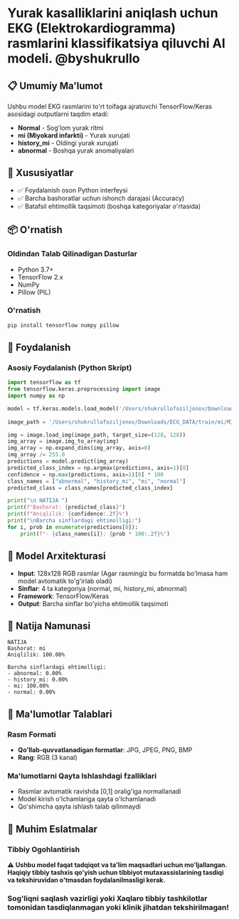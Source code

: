 # Yurak kasalliklarini aniqlash uchun EKG (Elektrokardiogramma) rasmlarini klassifikatsiya qiluvchi AI modeli. @byshukrullo

## 📋 Umumiy Ma'lumot

Ushbu model EKG rasmlarini to'rt toifaga ajratuvchi TensorFlow/Keras asosidagi outputlarni taqdim etadi:

- **Normal** - Sog'lom yurak ritmi
- **mi (Miyokard infarkti)** - Yurak xurujati
- **history_mi** - Oldingi yurak xurujati
- **abnormal** - Boshqa yurak anomaliyalari

## 🚀 Xususiyatlar

- ✅ Foydalanish oson Python interfeysi
- ✅ Barcha bashoratlar uchun ishonch darajasi (Accuracy)
- ✅ Batafsil ehtimollik taqsimoti (boshqa kategoriyalar o'rtasida)

## 📦 O'rnatish

### Oldindan Talab Qilinadigan Dasturlar

- Python 3.7+
- TensorFlow 2.x
- NumPy
- Pillow (PIL)

### O'rnatish

```bash
pip install tensorflow numpy pillow
```


## 🔧 Foydalanish

### Asosiy Foydalanish (Python Skript)

```python
import tensorflow as tf
from tensorflow.keras.preprocessing import image
import numpy as np

model = tf.keras.models.load_model('/Users/shukrullofoziljonov/Downloads/ecg_classifier_model.keras') #mendan olgan modelingizni yo'lini ko'rsating bu yerga
   
image_path = '/Users/shukrullofoziljonov/Downloads/ECG_DATA/train/mi/MI(1) - Copy - Copy.jpg'   #tahlil qilmoqchi bo'lgan rasmingizni yo'li

img = image.load_img(image_path, target_size=(128, 128)) 
img_array = image.img_to_array(img)
img_array = np.expand_dims(img_array, axis=0) 
img_array /= 255.0  
predictions = model.predict(img_array)
predicted_class_index = np.argmax(predictions, axis=1)[0]
confidence = np.max(predictions, axis=1)[0] * 100
class_names = ["abnormal", "history_mi", "mi", "normal"]
predicted_class = class_names[predicted_class_index]

print("\n NATIJA ")
print(f"Bashorat: {predicted_class}")
print(f"Aniqlilik: {confidence:.2f}%")
print("\nBarcha sinflardagi ehtimolligi:")
for i, prob in enumerate(predictions[0]):
    print(f"- {class_names[i]}: {prob * 100:.2f}%") 
```

## 🧠 Model Arxitekturasi

- **Input**: 128x128 RGB rasmlar (Agar rasmingiz bu formatda bo'lmasa ham model avtomatik to'g'irlab oladi)
- **Sinflar**: 4 ta kategoriya (normal, mi, history_mi, abnormal)
- **Framework**: TensorFlow/Keras
- **Output**: Barcha sinflar bo'yicha ehtimollik taqsimoti

## 📸 Natija Namunasi

```
NATIJA 
Bashorat: mi
Aniqlilik: 100.00%

Barcha sinflardagi ehtimolligi:
- abnormal: 0.00%
- history_mi: 0.00%
- mi: 100.00%
- normal: 0.00%
```

## 🔬 Ma'lumotlar Talablari

### Rasm Formati
- **Qo'llab-quvvatlanadigan formatlar**: JPG, JPEG, PNG, BMP
- **Rang**: RGB (3 kanal)

### Ma'lumotlarni Qayta Ishlashdagi fzalliklari
- Rasmlar avtomatik ravishda [0,1] oralig'iga normallanadi
- Model kirish o'lchamlariga qayta o'lchamlanadi
- Qo'shimcha qayta ishlash talab qilinmaydi


## 🚨 Muhim Eslatmalar

### Tibbiy Ogohlantirish
⚠️ **Ushbu model faqat tadqiqot va ta'lim maqsadlari uchun mo'ljallangan. Haqiqiy tibbiy tashxis qo'yish uchun tibbiyot mutaxassislarining tasdiqi va tekshiruvidan o'tmasdan foydalanilmasligi kerak.**

### Sog'liqni saqlash vazirligi yoki Xaqlaro tibbiy tashkilotlar tomonidan tasdiqlanmagan yoki klinik jihatdan tekshirilmagan!

